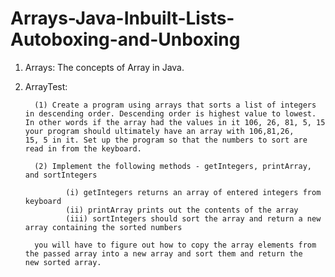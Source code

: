 # Arrays-Java-Inbuilt-Lists-Autoboxing-and-Unboxing

1. Arrays: The concepts of Array in Java.
         
2. ArrayTest:

         (1) Create a program using arrays that sorts a list of integers in descending order. Descending order is highest value to lowest.          In other words if the array had the values in it 106, 26, 81, 5, 15 your program should ultimately have an array with 106,81,26,          15, 5 in it. Set up the program so that the numbers to sort are read in from the keyboard.
         
         (2) Implement the following methods - getIntegers, printArray, and sortIntegers
         
                (i) getIntegers returns an array of entered integers from keyboard
                (ii) printArray prints out the contents of the array
                (iii) sortIntegers should sort the array and return a new array containing the sorted numbers
         
         you will have to figure out how to copy the array elements from the passed array into a new array and sort them and return the            new sorted array.

